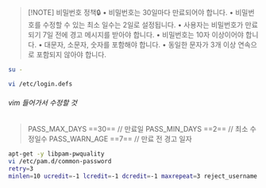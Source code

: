 
> [!NOTE] 비밀번호 정책🔒
> • 비밀번호는 30일마다 만료되어야 합니다. 
> • 비밀번호를 수정할 수 있는 최소 일수는 2일로 설정됩니다. 
> • 사용자는 비밀번호가 만료되기 7일 전에 경고 메시지를 받아야 합니다. 
> • 비밀번호는 10자 이상이어야 합니다. 
> • 대문자, 소문자, 숫자를 포함해야 합니다. 
> • 동일한 문자가 3개 이상 연속으로 포함되지 않아야 합니다.


```bash
su - 

vi /etc/login.defs
```
###### vim 들어가서 수정할 것
> PASS_MAX_DAYS  ==30==  // 만료일
> PASS_MIN_DAYS   ==2==  // 최소 수정일수 
> PASS_WARN_AGE  ==7==  // 만료 전 경고 일자

```bash
apt-get -y libpam-pwquality
vi /etc/pam.d/common-password
retry=3
minlen=10 ucredit=-1 lcredit=-1 dcredit=-1 maxrepeat=3 reject_username enforce_for_root difok=7k

```